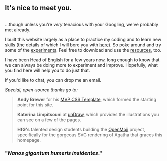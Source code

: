 ## It's nice to meet you.

![]()

...though unless you're *very* tenacious with your Googling, we've probably met already.

I built this website largely as a place to practice my coding and to learn new skills (the details of which I will bore you with [here](http://mbruges.com/blog)). So poke around and try some of the [experiments](/experiments.html). Feel free to download and use the [resources](/resources.html), too.

I have been Head of English for a few years now, long enough to know that we can always be doing more to experiment and improve. Hopefully, what you find here will help you to do just that.

If you'd like to chat, you can drop me an email.

*Special, open-source thanks go to:*

> **Andy Brewer** for his [MVP CSS Template](https://andybrewer.github.io/mvp/), which formed the starting point for this site.
> 
> **Katerina Limpitsouni** at [unDraw](https://undraw.co/), which provides the illustrations you can see on a few of the pages.
> 
> **HfG's** talented design students building the [OpenMoji](https://openmoji.org/) project, specifically for the gorgeous SVG rendering of Agatha that graces this homepage.

### "*Nanos gigantum humeris insidentes*."


